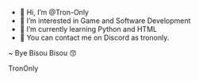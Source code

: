 - 👋 Hi, I’m @Tron-Only
- 👀 I’m interested in Game and Software Development
- 🌱 I’m currently learning Python and HTML
- 📱 You can contact me on Discord as trononly.
     

~ Bye Bisou Bisou 😙
  
   TronOnly


<!---
Tron-Only/Tron-Only is a ✨ special ✨ repository because its `README.md` (this file) appears on your GitHub profile.
You can click the Preview link to take a look at your changes.
--->
